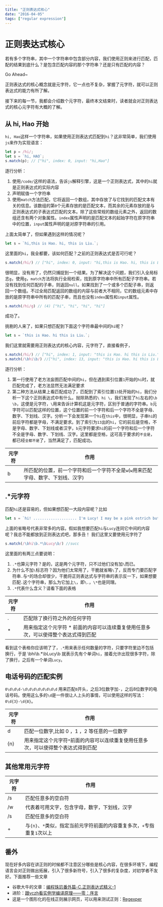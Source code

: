```yaml
---
title: "正则表达式核心"
date: "2016-04-05"
tags: ["regular expression"]
---
```

# 正则表达式核心

若有多个字符串，其中一个字符串中包含部分内容，我们使用正则来进行匹配，匹配的结果到底什么？是包含匹配内容的那个字符串？还是只有匹配的内容？

Go Ahead~

正则表达式的核心概念就是元字符，它一点也不复杂，掌握了元字符，就可以正则表达式的能力有所了解。

接下来的每一节，我都会介绍数个元字符，最终本文结束时，读者就会对正则表达式的核心元字符有大概的了解。

## 从 hi, Hao 开始

`hi, Hao`这样一个字符串，如果使用正则表达式匹配到`hi`？这非常简单，我们使用`js`来作为实现语言：

```js
let p = /hi/;
let s = `hi, HAO`;
s.match(p); // ["hi", index: 0, input: "hi,Hao"]
```

逐行分析：

1. 使用`/code/`这样的语法，告诉`js`解释引擎，这是一个正则表达式，其中的`hi`就是正则表达式的实际内容
1. 声明赋值一个字符串
1. 使用`match`方法匹配，它将返回一个数组，其中存放了与它找到的匹配文本有关的信息。该数组的第`0`个元素存放的是匹配文本，而其余的元素存放的是与正则表达式的子表达式匹配的文本。除了这些常规的数组元素之外，返回的数组还含有两个对象属性。`index`属性声明的是匹配文本的起始字符在原字符串中的位置，`input`属性声明的是对原字符串的引用。

上面太简单了，但如果遇到这样的情况呢？

```js
let s = `hi,this is Hao. hi, this is Liu.`;
```

这里面的`hi`，我全都要，该如何匹配？之前的正则表达式是否可行呢？

```js
s.match(/hi/) // ["hi", index: 0, input: "hi,this is Hao. hi, this is Liu."]
```

很明显，没有用了，仍然只捕捉到一个结果。为了解决这个问题，我们引入全局标志`g`，使用`g`，`match`方法将执行全局检索，找到原字符串中所有匹配子字符串。若没有找到任何匹配的子串，则返回`null`。如果找到了一个或多个匹配子串，则返回一个数组。不过全局匹配返回的数组的内容与前者大不相同，它的数组元素中存放的是原字符串中所有的匹配子串，而且也没有`index`属性和`input`属性。

```js
s.match(/hi/g) // (4) ["hi", "hi", "hi", "hi"]
```

成功了。

挑剔的人来了，如果只想匹配到下面这个字符串最中间的`hi`呢？

```js
let s = `this is Hao. hi this is Liu.`;
```

我们这里就需要用正则表达式的核心内容，元字符了，直接看例子，



```js
s.match(/hi/) // ["hi", index: 1, input: "this is Hao. hi this is Liu."]
s.match(/\bhi\b/) //["hi", index: 13, input: "this is Hao. hi this is Liu."]
```

逐行分析：

1. 第一行使用了老方法妄图匹配中间的`hi`，但在遇到索引位置`1`开始的`hi`时，就匹配完成了，老方法显然无法满足要求
1. 第二种方法从结果上看匹配成功了，匹配到了索引位置`13`处开始的`hi`，我们分析一下这个正则表达式中有什么。抛除熟悉的`\ hi \`，我们发现了`hi`左右的`\b \b`，这便是元字符，`\`用来告诉计算机这是元字符，区别于普通的字符串。`b`元字符可以匹配这样的位置，这个位置的前一个字符和后一个字符不全是字母、数字、下划线、汉字。分析一下会发现第一个`hi`在`this`中，很明显，子串`hi`的前后字符都是字母，不满足要求。到了索引为`13`出的`hi`，它的前后是空格，不是字母、数字、下划线或者汉字，`b`元字符要求`hi`的前一个字符和后一个字符不全是字母、数字、下划线、汉字。这里都是空格，这可高于要求的`不全是`，都已经`全都不是`了，当然满足了，匹配成功。

|元字符|作用|
|-|-|
|b|所匹配的位置，前一个字符和后一个字符不全是`w`(`w`用来匹配字母、数字、下划线、汉字)|

## .*元字符

匹配`hi`还是容易的，但如果想匹配一大段内容呢？比如

```js
let s = `hi! .................... I'm Lucy! I may be a pink ostrich but I'm still a kid just like you! I love  tell jokes, laugh, sing, watch cartoons and learn! And I get to do all these things in class with Sr. Grace! She's my favorite teacher in the whole world. `;
```

上面的省略号代表非常多的内容。假如我想要匹配`hi`与`Lucy`连同它中间的内容呢？我总不能都放到正则表达式吧，那多丑！
我们这里又要使用元字符了

```js
s.match(/\bhi\b.*\bLucy\b/) //succ
```

这里面的有两三点要说明：

1. `.*`也算元字符？是的，这是两个元字符，只不过他们没有加`\`而已。
1. 为什么不加`\`标志符？因为他们太常用了，干脆就省略`\`了，反而专门要匹配字符串`.`与`*`的场合却很少，干脆将正则表达式与字符串的表示反一下，如果想要匹配`.`这个字符串，那么为它加上`\`，即`\.`，`\*`也是同理。
1. `.*`代表什么含义？请看下面的表格

|元字符|作用|
|-|-|
|.|匹配除了换行符之外的任何字符|
|*|用来指定这个元字符 * 前面的内容可以连续重复使用任意多次，可以使得整个表达式得到匹配|

看到这个表格你应该明了了，`.*`用来表示任何数量的字符，只要字符里边不包括换行，于是 \bhi\b.*\bLucy\b 就表示先有个单词`hi`，接着允许出现很多字符，除了换行，之后有一个单词`Lucy`。

## 电话号码的匹配实例

`0\d\d\d-\d\d\d\d\d\d\d\d` 用来匹配`0`开头，之后3位数字加`-`，之后8位数字的电话号码。使用这么多的`\d`是一件很让人上头的事情，可以使用这样的写法：`0\d{3}-\d{8}`。

|元字符|作用|
|-|-|
|d|匹配一位数字,比如 0 ，1 ，2 等任意的一位数字|
|{n}|用来指定这个元字符`*`前面的内容可以连续重复使用任意多次，可以使得整个表达式得到匹配|

## 其他常用元字符

|元字符|作用|
|-|-|
|/s|匹配任意多的空白符|
|/w|代表着可用文字，包含字母，数字，下划线，汉字|
|/s|匹配任意多的空白符|
|+|与`{n}`、`*`类似，指定当前元字符前面的内容重复多次，`+`专指重复`1`次以上|

## 番外

现在好多内容在讲正则的时候都不注意区分哪些是核心内容，在很多环境下，编程语言会对正则做出拓展，引入了很多新符号，引入了很多的复杂度，对初学者不友好。下面推荐一些文章

- 谷歌大牛的文章：[编程珠玑番外篇-C.正则表达式精义-1](http://blog.youxu.info/2009/03/05/ree1/)
- 进阶：[跟vczh看实例学编译原理——零：序言](http://www.cppblog.com/vczh/archive/2014/01/19/205468.html)
- 这是一个图形化的在线正则展示网页，可以用来测试正则：[Regexper](https://regexper.com/)
